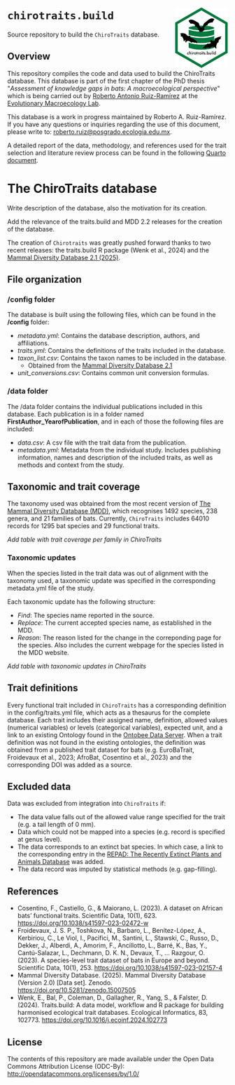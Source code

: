 # `chirotraits.build` <img src="inst/chirotraits.png" align="right" height="138"/>

Source repository to build the `ChiroTraits` database.

## Overview

This repository compiles the code and data used to build the ChiroTraits database. This database is part of the first chapter of the PhD thesis "*Assessment of knowledge gaps in bats: A macroecological perspective*" which is being carried out by [Roberto Antonio Ruiz-Ramírez](https://maevolab.mx/authors/roberto/) at the [Evolutionary Macroecology Lab](https://maevolab.mx/).

This database is a work in progress maintained by Roberto A. Ruiz-Ramírez. If you have any questions or inquiries regarding the use of this document, please write to: [roberto.ruiz\@posgrado.ecologia.edu.mx](mailto:roberto.ruiz@posgrado.ecologia.edu.mx).

A detailed report of the data, methodology, and references used for the trait selection and literature review process can be found in the following [Quarto document](https://robertoruizr.github.io/GBTD_litrev_traitcat_cleaning/).

# The ChiroTraits database

Write description of the database, also the motivation for its creation.

Add the relevance of the traits.build and MDD 2.2 releases for the creation of the database.

The creation of `Chirotraits` was greatly pushed forward thanks to two recent releases: the traits.build R package (Wenk et al., 2024) and the [Mammal Diversity Database 2.1 (2025)](https://www.mammaldiversity.org/).

## File organization

### /config folder

The database is built using the following files, which can be found in the **/config** folder:

-   *metadata.yml*: Contains the database description, authors, and affiliations.
-   *traits.yml*: Contains the definitions of the traits included in the database.
-   *taxon_list.csv*: Contains the taxon names to be included in the database.
    -   Obtained from the [Mammal Diversity Database 2.1](https://www.mammaldiversity.org/)
-   *unit_conversions.csv*: Contains common unit conversion formulas.

### /data folder

The /data folder contains the individual publications included in this database. Each publication is in a folder named **FirstAuthor_YearofPublication**, and in each of those the following files are included:

-   *data.csv*: A csv file with the trait data from the publication.
-   *metadata.yml*: Metadata from the individual study. Includes publishing information, names and description of the included traits, as well as methods and context from the study.

## Taxonomic and trait coverage

The taxonomy used was obtained from the most recent version of [The Mammal Diversity Database (MDD)](https://www.mammaldiversity.org/), which recognises 1492 species, 238 genera, and 21 families of bats. Currently, `ChiroTraits` includes 64010 records for 1295 bat species and 29 functional traits.

*Add table with trait coverage per family in ChiroTraits*

### Taxonomic updates

When the species listed in the trait data was out of alignment with the taxonomy used, a taxonomic update was specified in the corresponding metadata.yml file of the study.

Each taxonomic update has the following structure: 
- *Find*: The species name reported in the source. 
- *Replace*: The current accepted species name, as established in the MDD. 
- *Reason*: The reason listed for the change in the correponding page for the species. Also includes the current webpage for the species listed in the MDD website.

*Add table with taxonomic updates in ChiroTraits*

## Trait definitions

Every functional trait included in `ChiroTraits` has a corresponding definition in the config/traits.yml file, which acts as a thesaurus for the complete database. Each trait includes their assigned name, definition, allowed values (numerical variables) or levels (categorical variables), expected unit, and a link to an existing Ontology found in the [Ontobee Data Server](https://ontobee.org/). When a trait definition was not found in the existing ontologies, the definition was obtained from a published trait dataset for bats (e.g. EuroBaTrait, Froidevaux et al., 2023; AfroBat, Cosentino et al., 2023) and the corresponding DOI was added as a source.

## Excluded data

Data was excluded from integration into `ChiroTraits` if: 
- The data value falls out of the allowed value range specified for the trait (e.g. a tail length of 0 mm). 
- Data which could not be mapped into a species (e.g. record is specified at genus level). 
- The data corresponds to an extinct bat species. In which case, a link to the corresponding entry in the [REPAD: The Recently Extinct Plants and Animals Database](https://recentlyextinctspecies.com/chiroptera) was added. 
- The data record was imputed by statistical methods (e.g. gap-filling).

## References
      
- Cosentino, F., Castiello, G., & Maiorano, L. (2023). A dataset on African bats’ functional traits. Scientific Data, 10(1), 623. https://doi.org/10.1038/s41597-023-02472-w
- Froidevaux, J. S. P., Toshkova, N., Barbaro, L., Benítez-López, A., Kerbiriou, C., Le Viol, I., Pacifici, M., Santini, L., Stawski, C., Russo, D., Dekker, J., Alberdi, A., Amorim, F., Ancillotto, L., Barré, K., Bas, Y., Cantú-Salazar, L., Dechmann, D. K. N., Devaux, T., … Razgour, O. (2023). A species-level trait dataset of bats in Europe and beyond. Scientific Data, 10(1), 253. https://doi.org/10.1038/s41597-023-02157-4  
- Mammal Diversity Database. (2025). Mammal Diversity Database (Version 2.0) [Data set]. Zenodo. https://doi.org/10.5281/zenodo.15007505
- Wenk, E., Bal, P., Coleman, D., Gallagher, R., Yang, S., & Falster, D. (2024). Traits.build: A data model, workflow and R package for building harmonised ecological trait databases. Ecological Informatics, 83, 102773. https://doi.org/10.1016/j.ecoinf.2024.102773

## License

The contents of this repository are made available under the Open Data Commons Attribution License (ODC-By): http://opendatacommons.org/licenses/by/1.0/